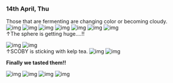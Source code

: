 ### 14th April, Thu

Those that are fermenting are changing color or becoming cloudy.<br>
<img alt="img" src="images/1.jpeg">
<img alt="img" src="images/2.jpeg">
<img alt="img" src="images/3.jpeg">
<img alt="img" src="images/4.jpeg">
<img alt="img" src="images/5.jpeg">
<img alt="img" src="images/6.jpeg">
<img alt="img" src="images/7.jpeg"><br>
↑The sphere is getting huge....!!

<img alt="img" src="images/8.jpeg">
<img alt="img" src="images/9.jpeg"><br>
↑SCOBY is sticking with kelp tea.

<img alt="img" src="images/10.jpeg">
<img alt="img" src="images/11.jpeg">




**Finally we tasted them!!**

<img alt="img" src="images/BHA0414-4.jpg">
<img alt="img" src="images/BHA0414-1.jpg">
<img alt="img" src="images/BHA0414-3.jpg">
<img alt="img" src="images/BHA0414-102.jpg">
